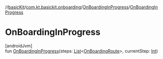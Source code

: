 //[basicKit](../../../index.md)/[com.kt.basickit.onboarding](../index.md)/[OnBoardingInProgress](index.md)/[OnBoardingInProgress](-on-boarding-in-progress.md)

# OnBoardingInProgress

[androidJvm]\
fun [OnBoardingInProgress](-on-boarding-in-progress.md)(steps: [List](https://kotlinlang.org/api/latest/jvm/stdlib/kotlin.collections/-list/index.html)&lt;[OnBoardingRoute](../-on-boarding-route/index.md)&gt;, currentStep: [Int](https://kotlinlang.org/api/latest/jvm/stdlib/kotlin/-int/index.html))
